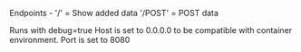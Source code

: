 Endpoints - 
'/' = Show added data
'/POST' = POST data

Runs with debug=true 
Host is set to 0.0.0.0 to be compatible with container environment. 
Port is set to 8080